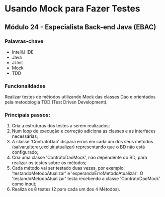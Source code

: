 # Usando Mock para Fazer Testes 

## Módulo 24 - Especialista Back-end Java (EBAC)

### Palavras-chave

* IntelliJ IDE
* Java
* JUnit
* Mock
* TDD


### Funcionalidades

Realizar testes de métodos utilizando Mock das classes Dao e orientados pela metodologia TDD (Test Driven Development).

### Principais passos:

1. Cria a estruturas dos testes a serem realizados;
2. Num loop de execução e correção adiciona as classes e as interfaces necessárias;
3. A classe 'ContratoDao' dispara erros em cada um dos seus métodos (salvar,alterar,excluir,atualizar) representando que o BD não está configurado;
4. Cria uma classe 'ContratoDaoMock', não dependente do BD, para realizar os testes sobre os métodos;
5. Cada método vai ser testado duas vezes, por exemplo: 'testandoMetodoAtualizar' e 'esperandoErroMetodoAtualizar'. O 'testandoMetodoAtualizar' testa recebendo a classe 'ContratoDaoMock' como input;
6. Realiza os 8 testes (2 para cada um dos 4 Métodos).  
